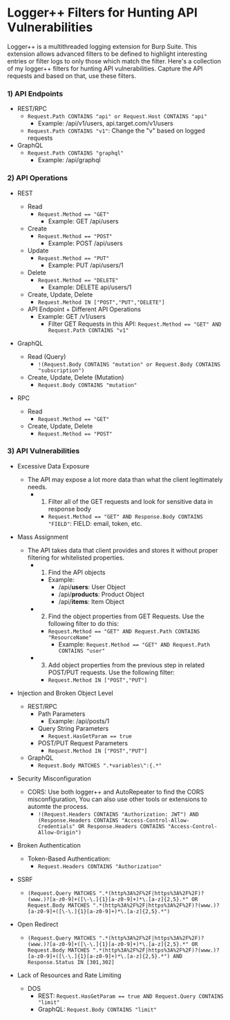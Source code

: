 # Logger++ Filters for Hunting API Vulnerabilities 
Logger++ is a multithreaded logging extension for Burp Suite. This extension allows advanced filters to be defined to highlight interesting entries or filter logs to only those which match the filter. Here's a collection of my logger++ filters for hunting API vulnerabilities. Capture the API requests and based on that, use these filters.

### 1) API Endpoints   
- REST/RPC
  - ```Request.Path CONTAINS "api" or Request.Host CONTAINS "api"```
    - Example: /api/v1/users, api.target.com/v1/users
  - ```Request.Path CONTAINS "v1"```: Change the "v" based on logged requests  
- GraphQL 
  - ```Request.Path CONTAINS "graphql"```
    - Example: /api/graphql
 
### 2) API Operations  
  - REST 
    - Read 
      - ```Request.Method == "GET"```
        - Example: GET /api/users 
    - Create 
      - ```Request.Method == "POST"```
        - Example: POST /api/users 
    - Update 
      - ```Request.Method == "PUT"```
        - Example: PUT /api/users/1
    - Delete 
      - ```Request.Method == "DELETE"```
        - Example: DELETE api/users/1
    - Create, Update, Delete
      - ```Request.Method IN ["POST","PUT","DELETE"]```
    - API Endpoint + Different API Operations 
      - Example: GET /v1/users 
        - Filter GET Requests in this API: ```Request.Method == "GET" AND Request.Path CONTAINS "v1"```
        
  - GraphQL 
    - Read (Query)
      - ```!(Request.Body CONTAINS "mutation" or Request.Body CONTAINS "subscription")```
    - Create, Update, Delete (Mutation)
      - ```Request.Body CONTAINS "mutation"```
      
  - RPC
    - Read 
      - ```Request.Method == "GET"```
    - Create, Update, Delete 
      - ```Request.Method == "POST"```
      
### 3) API Vulnerabilities 
  - Excessive Data Exposure
    - The API may expose a lot more data than what the client legitimately needs. 
      - 1. Filter all of the GET requests and look for sensitive data in response body
         - ```Request.Method == "GET" AND Response.Body CONTAINS "FIELD"```: FIELD: email, token, etc. 
         
  - Mass Assignment 
    - The API takes data that client provides and stores it without proper filtering for whitelisted properties. 
      - 1. Find the API objects 
        - Example: 
          - /api/**users**: User Object 
          - /api/**products**: Product Object 
          - /api/**items**: Item Object 
       - 2. Find the object properties from GET Requests. Use the following filter to do this: 
          - ```Request.Method == "GET" AND Request.Path CONTAINS "ResourceName"```
            - Example: ```Request.Method == "GET" AND Request.Path CONTAINS "user"```
       - 3. Add object properties from the previous step in related POST/PUT requests. Use the following filter: 
          - ```Request.Method IN ["POST","PUT"]```
   
   - Injection and Broken Object Level 
      - REST/RPC
        - Path Parameters
          - Example: /api/posts/1 
        - Query String Parameters
          - ```Request.HasGetParam == true```
        - POST/PUT Request Parameters 
          - ```Request.Method IN ["POST","PUT"]```
       - GraphQL 
          - ```Request.Body MATCHES ".*variables\":{.*"```
          
   
   - Security Misconfiguration 
      - CORS: Use both logger++ and AutoRepeater to find the CORS misconfiguration, You can also use other tools or extensions to automte the process. 
        - ```!(Request.Headers CONTAINS "Authorization: JWT") AND (Response.Headers CONTAINS "Access-Control-Allow-Credentials" OR Response.Headers CONTAINS "Access-Control-Allow-Origin")```
  
  
   - Broken Authentication 
      - Token-Based Authentication: 
        - ```Request.Headers CONTAINS "Authorization"```
   
   - SSRF
      - ```(Request.Query MATCHES ".*(http%3A%2F%2F|https%3A%2F%2F)?(www.)?[a-z0-9]+([\-\.]{1}[a-z0-9]+)*\.[a-z]{2,5}.*" OR Request.Body MATCHES ".*(http%3A%2F%2F|https%3A%2F%2F)?(www.)?[a-z0-9]+([\-\.]{1}[a-z0-9]+)*\.[a-z]{2,5}.*")```
      
   - Open Redirect
      - ```(Request.Query MATCHES ".*(http%3A%2F%2F|https%3A%2F%2F)?(www.)?[a-z0-9]+([\-\.]{1}[a-z0-9]+)*\.[a-z]{2,5}.*" OR Request.Body MATCHES ".*(http%3A%2F%2F|https%3A%2F%2F)?(www.)?[a-z0-9]+([\-\.]{1}[a-z0-9]+)*\.[a-z]{2,5}.*") AND Response.Status IN [301,302]```
      
   - Lack of Resources and Rate Limiting 
      - DOS
        - REST: ```Request.HasGetParam == true AND Request.Query CONTAINS "limit"```
        - GraphQL: ```Request.Body CONTAINS "limit"```
   
        

